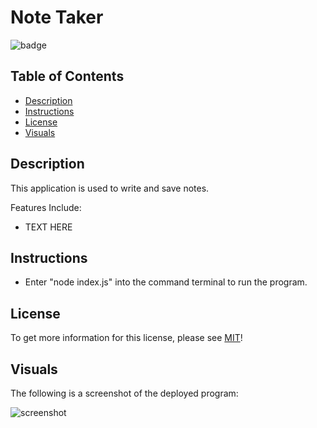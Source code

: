 # Note Taker

![badge](https://img.shields.io/badge/License-MIT-yellow.svg)

## Table of Contents
- [Description](#description)
- [Instructions](#instructions)
- [License](#license)
- [Visuals](#visuals)

## Description 
This application is used to write and save notes.

Features Include:
- TEXT HERE

## Instructions
- Enter "node index.js" into the command terminal to run the program.

## License
To get more information for this license, please see [MIT](https://opensource.org/licenses/MIT)!

## Visuals 

The following is a screenshot of the deployed program:

![screenshot](#)
